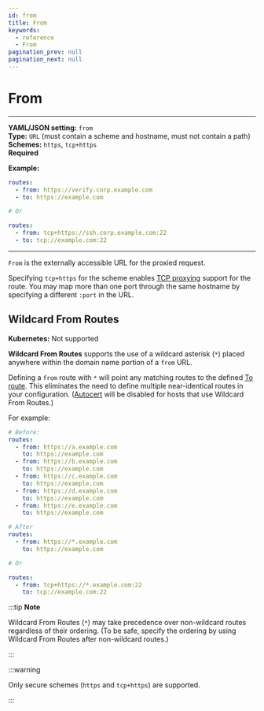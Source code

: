 ```yaml
---
id: from
title: From
keywords:
  - reference
  - From
pagination_prev: null
pagination_next: null
---
```


# From

---

**YAML/JSON setting:** `from` <br/> **Type:** `URL` (must contain a scheme and hostname, must not contain a path) <br/> **Schemes:** `https`, `tcp+https` <br/> **Required** <br/>

**Example:**

```yaml
routes:
  - from: https://verify.corp.example.com
  - to: https://example.com

# Or

routes:
  - from: tcp+https://ssh.corp.example.com:22
  - to: tcp://example.com:22
```

---

`From` is the externally accessible URL for the proxied request.

Specifying `tcp+https` for the scheme enables [TCP proxying](/docs/capabilities/tcp/) support for the route. You may map more than one port through the same hostname by specifying a different `:port` in the URL.

## Wildcard From Routes

**Kubernetes:** Not supported <br/>

**Wildcard From Routes** supports the use of a wildcard asterisk (`*`) placed anywhere within the domain name portion of a `from` URL.

Defining a `from` route with `*` will point any matching routes to the defined [To route](/docs/reference/routes/to). This eliminates the need to define multiple near-identical routes in your configuration. ([Autocert](/docs/reference/autocert) will be disabled for hosts that use Wildcard From Routes.)

For example:

```yaml
# Before:
routes:
  - from: https://a.example.com
    to: https://example.com
  - from: https://b.example.com
    to: https://example.com
  - from: https://c.example.com
    to: https://example.com
  - from: https://d.example.com
    to: https://example.com
  - from: https://e.example.com
    to: https://example.com

# After
routes:
  - from: https://*.example.com
    to: https://example.com

# Or

routes:
  - from: tcp+https://*.example.com:22
    to: tcp://example.com:22
```

:::tip **Note**

Wildcard From Routes (`*`) may take precedence over non-wildcard routes regardless of their ordering. (To be safe, specify the ordering by using Wildcard From Routes after non-wildcard routes.)

:::

:::warning

Only secure schemes (`https` and `tcp+https`) are supported.

:::

